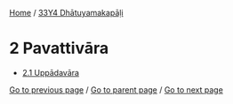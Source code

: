 
[Home](/) / [33Y4 Dhātuyamakapāḷi](/tipitaka/33Y4.md)

# 2 Pavattivāra

* [2.1 Uppādavāra](/tipitaka/33Y4/2/2.1.md)

[Go to previous page](/tipitaka/33Y4/1/1.2/1.2.4/1.2.4.2.md) / [Go to parent page](/tipitaka/33Y4/0.md) / [Go to next page](/tipitaka/33Y4/2/2.1.md)


